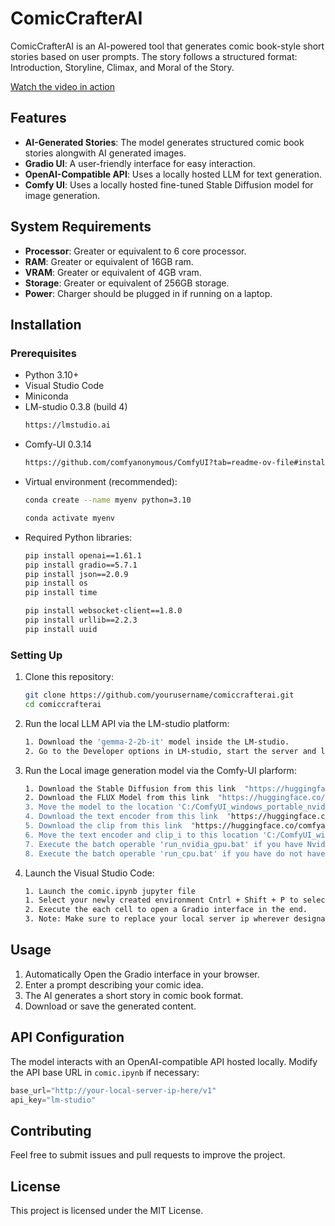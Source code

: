 # ComicCrafterAI

ComicCrafterAI is an AI-powered tool that generates comic book-style short stories based on user prompts. The story follows a structured format: Introduction, Storyline, Climax, and Moral of the Story.

[Watch the video in action](https://drive.google.com/file/d/10sXqtuRIOgqaq1R5SjVFH-bGZL-lhYVN/view?usp=sharing)
## Features

- **AI-Generated Stories**: The model generates structured comic book stories alongwith AI generated images.
- **Gradio UI**: A user-friendly interface for easy interaction.
- **OpenAI-Compatible API**: Uses a locally hosted LLM for text generation.
- **Comfy UI**: Uses a locally hosted fine-tuned Stable Diffusion model for image generation.

## System Requirements

- **Processor**: Greater or equivalent to 6 core processor.
- **RAM**: Greater or equivalent of 16GB ram.
- **VRAM**: Greater or equivalent of 4GB vram.
- **Storage**: Greater or equivalent of 256GB storage.
- **Power**: Charger should be plugged in if running on a laptop.

## Installation

### Prerequisites

- Python 3.10+
- Visual Studio Code
- Miniconda
- LM-studio 0.3.8 (build 4)
  ```sh
  https://lmstudio.ai
  ```
- Comfy-UI 0.3.14
  ```sh
  https://github.com/comfyanonymous/ComfyUI?tab=readme-ov-file#installing
  ```
- Virtual environment (recommended):
  ```sh
  conda create --name myenv python=3.10
  ```
  ```sh
  conda activate myenv
  ```
- Required Python libraries:
  ```sh
  pip install openai==1.61.1
  pip install gradio==5.7.1
  pip install json==2.0.9
  pip install os
  pip install time
  ```
  ```sh
  pip install websocket-client==1.8.0
  pip install urllib==2.2.3
  pip install uuid
  ```

### Setting Up

1. Clone this repository:
   ```sh
   git clone https://github.com/yourusername/comiccrafterai.git
   cd comiccrafterai
   ```
2. Run the local LLM API via the LM-studio platform:
   ```sh
   1. Download the 'gemma-2-2b-it' model inside the LM-studio.
   2. Go to the Developer options in LM-studio, start the server and load the 'gemma-2-2b-it' model into the memory.
   ```
3. Run the Local image generation model via the Comfy-UI plarform:
   ```sh
   1. Download the Stable Diffusion from this link  "https://huggingface.co/stable-diffusion-v1-5/stable-diffusion-v1-5/resolve/main/v1-5-pruned-emaonly.ckpt?download=true"
   2. Download the FLUX Model from this link  "https://huggingface.co/city96/FLUX.1-schnell-gguf/resolve/main/flux1-schnell-Q2_K.gguf?download=true
   3. Move the model to the location 'C:/ComfyUI_windows_portable_nvidia/ComfyUI_windows_portable/ComfyUI/models/checkpoints/
   4. Download the text encoder from this link  "https://huggingface.co/city96/t5-v1_1-xxl-encoder-gguf/resolve/main/t5-v1_1-xxl-encoder-Q3_K_S.gguf"
   5. Download the clip from this link  "https://huggingface.co/comfyanonymous/flux_text_encoders/resolve/main/clip_l.safetensors"
   6. Move the text encoder and clip_i to this location 'C:/ComfyUI_windows_portable_nvidia/ComfyUI_windows_portable/ComfyUI/models/clip'
   7. Execute the batch operable 'run_nvidia_gpu.bat' if you have Nvidia GPU of atleast 4GB VRAM.
   8. Execute the batch operable 'run_cpu.bat' if you have do not have the GPU in your system.
5. Launch the Visual Studio Code:
   ```sh
   1. Launch the comic.ipynb jupyter file
   1. Select your newly created environment Cntrl + Shift + P to select your python interpreter.
   2. Execute the each cell to open a Gradio interface in the end.
   3. Note: Make sure to replace your local server ip wherever designated.
   ```

## Usage

1. Automatically Open the Gradio interface in your browser.
2. Enter a prompt describing your comic idea.
3. The AI generates a short story in comic book format.
4. Download or save the generated content.

## API Configuration

The model interacts with an OpenAI-compatible API hosted locally. Modify the API base URL in `comic.ipynb` if necessary:

```python
base_url="http://your-local-server-ip-here/v1"
api_key="lm-studio"
```

## Contributing

Feel free to submit issues and pull requests to improve the project.

## License

This project is licensed under the MIT License.


